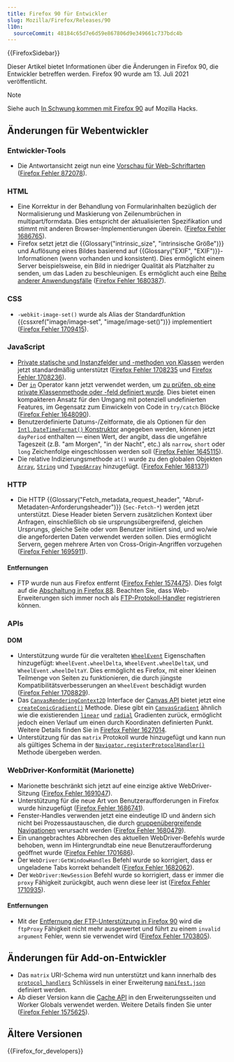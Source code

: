 ```yaml
---
title: Firefox 90 für Entwickler
slug: Mozilla/Firefox/Releases/90
l10n:
  sourceCommit: 48184c65d7e6d59e867806d9e349661c737bdc4b
---
```


{{FirefoxSidebar}}

Dieser Artikel bietet Informationen über die Änderungen in Firefox 90, die Entwickler betreffen werden. Firefox 90 wurde am 13. Juli 2021 veröffentlicht.

> [!NOTE]
> Siehe auch [In Schwung kommen mit Firefox 90](https://hacks.mozilla.org/2021/07/getting-lively-with-firefox-90/) auf Mozilla Hacks.

## Änderungen für Webentwickler

### Entwickler-Tools

- Die Antwortansicht zeigt nun eine [Vorschau für Web-Schriftarten](https://firefox-source-docs.mozilla.org/devtools-user/network_monitor/request_details/index.html#response-tab) ([Firefox Fehler 872078](https://bugzil.la/872078)).

### HTML

- Eine Korrektur in der Behandlung von Formularinhalten bezüglich der Normalisierung und Maskierung von Zeilenumbrüchen in multipart/formdata. Dies entspricht der aktualisierten Spezifikation und stimmt mit anderen Browser-Implementierungen überein. ([Firefox Fehler 1686765](https://bugzil.la/1686765)).
- Firefox setzt jetzt die {{Glossary("intrinsic_size", "intrinsische Größe")}} und Auflösung eines Bildes basierend auf {{Glossary("EXIF", "EXIF")}}-Informationen (wenn vorhanden und konsistent). Dies ermöglicht einem Server beispielsweise, ein Bild in niedriger Qualität als Platzhalter zu senden, um das Laden zu beschleunigen. Es ermöglicht auch eine [Reihe anderer Anwendungsfälle](https://github.com/eeeps/exif-intrinsic-sizing-explainer) ([Firefox Fehler 1680387](https://bugzil.la/1680387)).

### CSS

- `-webkit-image-set()` wurde als Alias der Standardfunktion {{cssxref("image/image-set", "image/image-set()")}} implementiert ([Firefox Fehler 1709415](https://bugzil.la/1709415)).

### JavaScript

- [Private statische und Instanzfelder und -methoden von Klassen](/de/docs/Web/JavaScript/Reference/Classes/Private_elements) werden jetzt standardmäßig unterstützt ([Firefox Fehler 1708235](https://bugzil.la/1708235) und [Firefox Fehler 1708236](https://bugzil.la/1708236)).
- Der [`in`](/de/docs/Web/JavaScript/Reference/Operators/in) Operator kann jetzt verwendet werden, um [zu prüfen, ob eine private Klassenmethode oder -feld definiert wurde](/de/docs/Web/JavaScript/Reference/Operators/in#using_the_in_operator_to_implement_branded_checks). Dies bietet einen kompakteren Ansatz für den Umgang mit potenziell undefinierten Features, im Gegensatz zum Einwickeln von Code in `try/catch` Blöcke ([Firefox Fehler 1648090](https://bugzil.la/1648090)).
- Benutzerdefinierte Datums-/Zeitformate, die als Optionen für den [`Intl.DateTimeFormat()` Konstruktor](/de/docs/Web/JavaScript/Reference/Global_Objects/Intl/DateTimeFormat/DateTimeFormat) angegeben werden, können jetzt `dayPeriod` enthalten — einen Wert, der angibt, dass die ungefähre Tageszeit (z.B. "am Morgen", "in der Nacht", etc.) als `narrow`, `short` oder `long` Zeichenfolge eingeschlossen werden soll ([Firefox Fehler 1645115](https://bugzil.la/1645115)).
- Die relative Indizierungsmethode `at()` wurde zu den globalen Objekten [`Array`](/de/docs/Web/JavaScript/Reference/Global_Objects/Array), [`String`](/de/docs/Web/JavaScript/Reference/Global_Objects/String) und [`TypedArray`](/de/docs/Web/JavaScript/Reference/Global_Objects/TypedArray) hinzugefügt. ([Firefox Fehler 1681371](https://bugzil.la/1681371))

### HTTP

- Die HTTP {{Glossary("Fetch_metadata_request_header", "Abruf-Metadaten-Anforderungsheader")}} (`Sec-Fetch-*`) werden jetzt unterstützt. Diese Header bieten Servern zusätzlichen Kontext über Anfragen, einschließlich ob sie ursprungsübergreifend, gleichen Ursprungs, gleiche Seite oder vom Benutzer initiiert sind, und wo/wie die angeforderten Daten verwendet werden sollen. Dies ermöglicht Servern, gegen mehrere Arten von Cross-Origin-Angriffen vorzugehen ([Firefox Fehler 1695911](https://bugzil.la/1695911)).

#### Entfernungen

- FTP wurde nun aus Firefox entfernt ([Firefox Fehler 1574475](https://bugzil.la/1574475)). Dies folgt auf die [Abschaltung in Firefox 88](/de/docs/Mozilla/Firefox/Releases/88#http). Beachten Sie, dass Web-Erweiterungen sich immer noch als [FTP-Protokoll-Handler](/de/docs/Mozilla/Add-ons/WebExtensions/manifest.json/protocol_handlers) registrieren können.

### APIs

#### DOM

- Unterstützung wurde für die veralteten [`WheelEvent`](/de/docs/Web/API/WheelEvent) Eigenschaften hinzugefügt: `WheelEvent.wheelDelta`, `WheelEvent.wheelDeltaX`, und `WheelEvent.wheelDeltaY`. Dies ermöglicht es Firefox, mit einer kleinen Teilmenge von Seiten zu funktionieren, die durch jüngste Kompatibilitätsverbesserungen an `WheelEvent` beschädigt wurden ([Firefox Fehler 1708829](https://bugzil.la/1708829)).
- Das [`CanvasRenderingContext2D`](/de/docs/Web/API/CanvasRenderingContext2D) Interface der [Canvas API](/de/docs/Web/API/Canvas_API) bietet jetzt eine [`createConicGradient()`](/de/docs/Web/API/CanvasRenderingContext2D/createConicGradient) Methode. Diese gibt ein [`CanvasGradient`](/de/docs/Web/API/CanvasGradient) ähnlich wie die existierenden [`linear`](/de/docs/Web/API/CanvasRenderingContext2D/createLinearGradient) und [`radial`](/de/docs/Web/API/CanvasRenderingContext2D/createRadialGradient) Gradienten zurück, ermöglicht jedoch einen Verlauf um einen durch Koordinaten definierten Punkt. Weitere Details finden Sie in [Firefox Fehler 1627014](https://bugzil.la/1627014).
- Unterstützung für das `matrix` Protokoll wurde hinzugefügt und kann nun als gültiges Schema in der [`Navigator.registerProtocolHandler()`](/de/docs/Web/API/Navigator/registerProtocolHandler) Methode übergeben werden.

### WebDriver-Konformität (Marionette)

- Marionette beschränkt sich jetzt auf eine einzige aktive WebDriver-Sitzung ([Firefox Fehler 1691047](https://bugzil.la/1691047)).
- Unterstützung für die neue Art von Benutzeraufforderungen in Firefox wurde hinzugefügt ([Firefox Fehler 1686741](https://bugzil.la/1686741)).
- Fenster-Handles verwenden jetzt eine eindeutige ID und ändern sich nicht bei Prozessaustauschen, die durch [gruppenübergreifende Navigationen](https://firefox-source-docs.mozilla.org/dom/navigation/nav_replace.html#cross-group-navigations) verursacht werden ([Firefox Fehler 1680479](https://bugzil.la/1680479)).
- Ein unangebrachtes Abbrechen des aktuellen WebDriver-Befehls wurde behoben, wenn im Hintergrundtab eine neue Benutzeraufforderung geöffnet wurde ([Firefox Fehler 1701686](https://bugzil.la/1701686)).
- Der `WebDriver:GetWindowHandles` Befehl wurde so korrigiert, dass er ungeladene Tabs korrekt behandelt ([Firefox Fehler 1682062](https://bugzil.la/1682062)).
- Der `WebDriver:NewSession` Befehl wurde so korrigiert, dass er immer die `proxy` Fähigkeit zurückgibt, auch wenn diese leer ist ([Firefox Fehler 1710935](https://bugzil.la/1710935)).

#### Entfernungen

- Mit der [Entfernung der FTP-Unterstützung in Firefox 90](#removals_http) wird die `ftpProxy` Fähigkeit nicht mehr ausgewertet und führt zu einem `invalid argument` Fehler, wenn sie verwendet wird ([Firefox Fehler 1703805](https://bugzil.la/1703805)).

## Änderungen für Add-on-Entwickler

- Das `matrix` URI-Schema wird nun unterstützt und kann innerhalb des [`protocol_handlers`](/de/docs/Mozilla/Add-ons/WebExtensions/manifest.json/protocol_handlers) Schlüssels in einer Erweiterung [`manifest.json`](/de/docs/Mozilla/Add-ons/WebExtensions/manifest.json) definiert werden.
- Ab dieser Version kann die [Cache API](/de/docs/Web/API/Cache) in den Erweiterungsseiten und Worker Globals verwendet werden. Weitere Details finden Sie unter ([Firefox Fehler 1575625](https://bugzil.la/1575625)).

## Ältere Versionen

{{Firefox_for_developers}}
